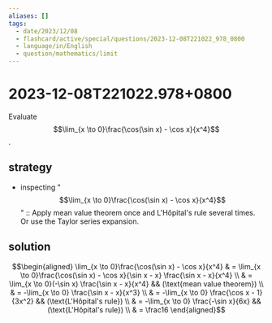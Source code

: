 ```yaml
---
aliases: []
tags:
  - date/2023/12/08
  - flashcard/active/special/questions/2023-12-08T221022_978_0800
  - language/in/English
  - question/mathematics/limit
---
```


# 2023-12-08T221022.978+0800

Evaluate $$\lim_{x \to 0}\frac{\cos(\sin x) - \cos x}{x^4}$$.

## strategy

- inspecting "$$\lim_{x \to 0}\frac{\cos(\sin x) - \cos x}{x^4}$$" :: Apply mean value theorem once and L'Hôpital's rule several times. Or use the Taylor series expansion. <!--SR:!2024-08-30,34,250-->

## solution

$$\begin{aligned}
\lim_{x \to 0}\frac{\cos(\sin x) - \cos x}{x^4} & = \lim_{x \to 0}\frac{\cos(\sin x) - \cos x}{\sin x - x} \frac{\sin x - x}{x^4} \\
& = \lim_{x \to 0}(-\sin x) \frac{\sin x - x}{x^4} && (\text{mean value theorem}) \\
& = -\lim_{x \to 0} \frac{\sin x - x}{x^3} \\
& = -\lim_{x \to 0} \frac{\cos x - 1}{3x^2} && (\text{L'Hôpital's rule}) \\
& = -\lim_{x \to 0} \frac{-\sin x}{6x} && (\text{L'Hôpital's rule}) \\
& = \frac16
\end{aligned}$$
